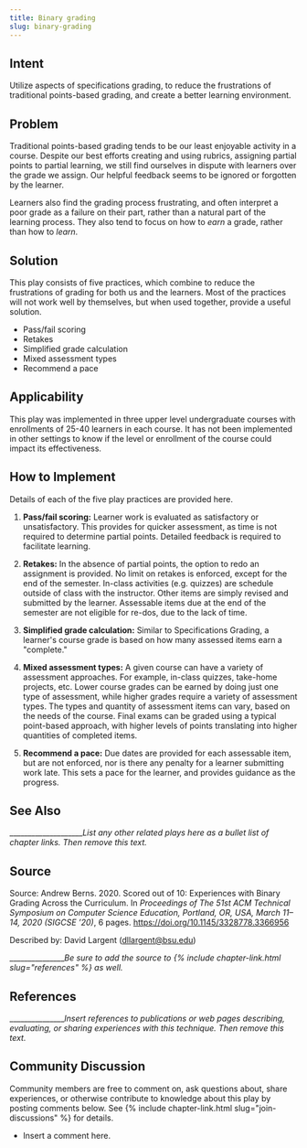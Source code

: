 ```yaml
---
title: Binary grading
slug: binary-grading
---
```

## Intent

Utilize aspects of specifications grading, to reduce the frustrations of traditional points-based grading, and create a better learning environment.  

## Problem

Traditional points-based grading tends to be our least enjoyable activity in a course. 
Despite our best efforts creating and using rubrics, assigning partial points to partial learning,
we still find ourselves in dispute with learners over the grade we assign.
Our helpful feedback seems to be ignored or forgotten by the learner.

Learners also find the grading process frustrating, and often interpret a poor grade as a failure on their part, 
rather than a natural part of the learning process. 
They also tend to focus on how to _earn_ a grade, rather than how to _learn_. 

## Solution

This play consists of five practices, which combine to reduce the frustrations of grading for both us and the learners.
Most of the practices will not work well by themselves, but when used together,
provide a useful solution.

+ Pass/fail scoring
+ Retakes
+ Simplified grade calculation
+ Mixed assessment types
+ Recommend a pace

## Applicability

This play was implemented in three upper level undergraduate courses with enrollments of 
25-40 learners in each course. 
It has not been implemented in other settings to know if the level or 
enrollment of the course could impact its effectiveness.

## How to Implement

Details of each of the five play practices are provided here.

1.  **Pass/fail scoring:** Learner work is evaluated as satisfactory or unsatisfactory.
This provides for quicker assessment, as time is not required to determine partial points.
Detailed feedback is required to facilitate learning. 

2.  **Retakes:** In the absence of partial points, the option to redo an assignment is provided.
No limit on retakes is enforced, except for the end of the semester.
In-class activities (e.g. quizzes) are schedule outside of class with the instructor.
Other items are simply revised and submitted by the learner. 
Assessable items due at the end of the semester are not eligible for 
re-dos, due to the lack of time.

3.  **Simplified grade calculation:** Similar to Specifications Grading, 
a learner's course grade is based on how many assessed items earn a "complete."  

4.  **Mixed assessment types:** A given course can have a variety of assessment approaches.
For example, in-class quizzes, take-home projects, etc. 
Lower course grades can be earned by doing just one type of assessment, 
while higher grades require a variety of assessment types.
The types and quantity of assessment items can vary, based on the needs of the course.
Final exams can be graded using a typical point-based approach, 
with higher levels of points translating into higher quantities of completed items.

5. **Recommend a pace:** Due dates are provided for each assessable item,
but are not enforced, nor is there any penalty for a learner submitting work late.
This sets a pace for the learner, and provides guidance as the progress. 

## See Also

_____________________List any other related plays here as a bullet list of chapter links.
Then remove this text._

## Source

Source: Andrew Berns. 2020. Scored out of 10: Experiences with Binary Grading
Across the Curriculum. In _Proceedings of The 51st ACM Technical Symposium
on Computer Science Education, Portland, OR, USA, March 11–14, 2020 (SIGCSE
’20)_, 6 pages.
https://doi.org/10.1145/3328778.3366956

Described by: David Largent (dllargent@bsu.edu)

________________Be sure to add the source
to {% include chapter-link.html slug="references" %} as well._

## References

________________Insert references to publications or web pages describing, evaluating, or
sharing experiences with this technique. Then remove this text._

## Community Discussion

Community members are free to comment on, ask questions about, share
experiences, or otherwise contribute to knowledge about this play by
posting comments below.
See {% include chapter-link.html slug="join-discussions" %} for details.

* Insert a comment here.
